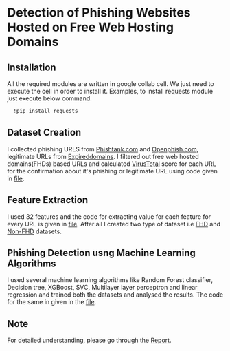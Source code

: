 # Detection of Phishing Websites Hosted on Free Web Hosting Domains





## Installation
All the required modules are written in google collab cell. We just need to execute the cell in order to install it. Examples, to install requests module just execute below command.

```bash
  !pip install requests
```
## Dataset Creation

I collected phishing URLS from [Phishtank.com](http://data.phishtank.com/data/onlinevalid.csv) and [Openphish.com](https://openphish.com/feed.txt), legitimate URLs from [Expireddomains](https://www.expireddomains.net/alexa-top-websites/). I filtered out free web hosted domains(FHDs) based URLs and calculated [VirusTotal](https://www.virustotal.com/gui/home/url) score for each URL for the confirmation about it's phishing or legitimate URL  using code given in [file](https://github.com/Dew-Drops/Phishing-Detection-Project/blob/main/FHD_URL_Filtering_VirusTotal_calculation.ipynb).

## Feature Extraction 

I used 32 features and the code for extracting value for each feature for every URL is given in [file](https://github.com/Dew-Drops/Phishing-Detection-Project/blob/main/FeatureExtractionPage.ipynb). After all I created two type of dataset i.e [FHD](https://github.com/Dew-Drops/Phishing-Detection-Project/blob/main/fhd_final_dataset.csv) and [Non-FHD](https://github.com/Dew-Drops/Phishing-Detection-Project/blob/main/non_fhd_final_dataset.csv) datasets.

## Phishing Detection usng Machine Learning Algorithms
I used several machine learning algorithms like Random Forest classifier, Decision tree, XGBoost, SVC, Multilayer layer perceptron and linear regression and trained both the datasets and analysed the results. The code for the same in given in the [file](https://github.com/Dew-Drops/Phishing-Detection-Project/blob/main/ModelTrainingPage.ipynb).

## Note 
For detailed understanding, please go through the [Report](https://github.com/Dew-Drops/Phishing-Detection-Project/blob/main/PhishingDetectionReport17_05_2023_final.pdf).
